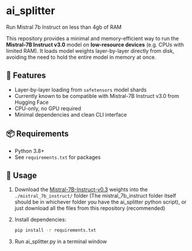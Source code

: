 # ai_splitter
Run Mistral 7b Instruct on less than 4gb of RAM

This repository provides a minimal and memory-efficient way to run the **Mistral-7B Instruct v3.0** model on **low-resource devices** (e.g. CPUs with limited RAM). It loads model weights layer-by-layer directly from disk, avoiding the need to hold the entire model in memory at once.

## 🔧 Features

- Layer-by-layer loading from `safetensors` model shards
- Currently known to be compatible with Mistral-7B Instruct v3.0 from Hugging Face
- CPU-only, no GPU required
- Minimal dependencies and clean CLI interface

## 📦 Requirements

- Python 3.8+
- See `requirements.txt` for packages

## 🚀 Usage

1. Download the [Mistral-7B-Instruct-v0.3](https://huggingface.co/mistralai/Mistral-7B-Instruct-v0.3) weights into the `./mistral_7b_instruct/` folder (The mistral_7b_instruct folder itself should be in whichever folder you have the ai_splitter python script), or just download all the files from this repository (recommended)

2. Install dependencies:
   ```bash
   pip install -r requirements.txt
   
3. Run ai_splitter.py in a terminal window
